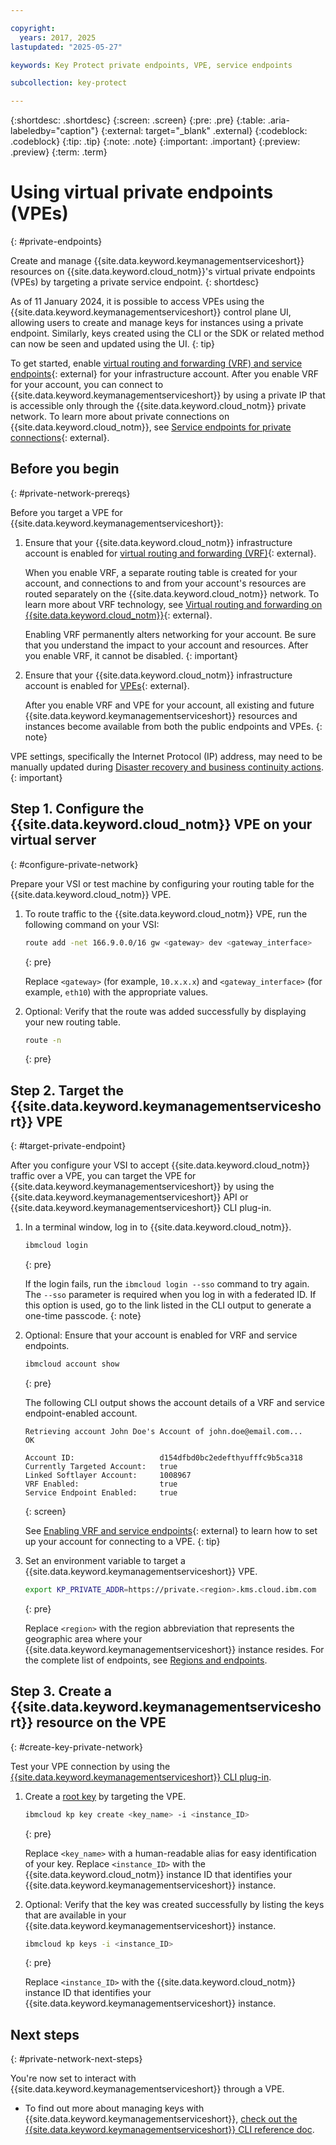 ```yaml
---

copyright:
  years: 2017, 2025
lastupdated: "2025-05-27"

keywords: Key Protect private endpoints, VPE, service endpoints

subcollection: key-protect

---
```


{:shortdesc: .shortdesc}
{:screen: .screen}
{:pre: .pre}
{:table: .aria-labeledby="caption"}
{:external: target="_blank" .external}
{:codeblock: .codeblock}
{:tip: .tip}
{:note: .note}
{:important: .important}
{:preview: .preview}
{:term: .term}

# Using virtual private endpoints (VPEs)
{: #private-endpoints}

Create and manage {{site.data.keyword.keymanagementserviceshort}} resources on {{site.data.keyword.cloud_notm}}'s virtual private endpoints (VPEs) by targeting a private service endpoint.
{: shortdesc}

As of 11 January 2024, it is possible to access VPEs using the {{site.data.keyword.keymanagementserviceshort}} control plane UI, allowing users to create and manage keys for instances using a private endpoint. Similarly, keys created using the CLI or the SDK or related method can now be seen and updated using the UI.
{: tip}

To get started, enable
[virtual routing and forwarding (VRF) and service endpoints](/docs/account?topic=account-vrf-service-endpoint){: external}
for your infrastructure account. After you enable VRF for your account, you can
connect to {{site.data.keyword.keymanagementserviceshort}} by using a private IP
that is accessible only through the {{site.data.keyword.cloud_notm}} private
network. To learn more about private connections on
{{site.data.keyword.cloud_notm}}, see
[Service endpoints for private connections](/docs/account?topic=account-service-endpoints-overview){: external}.

## Before you begin
{: #private-network-prereqs}

Before you target a VPE for
{{site.data.keyword.keymanagementserviceshort}}:

1. Ensure that your {{site.data.keyword.cloud_notm}} infrastructure account is
    enabled for
    [virtual routing and forwarding (VRF)](/docs/account?topic=account-vrf-service-endpoint&interface=ui#vrf&interface=ui){: external}.

    When you enable VRF, a separate routing table is created for your account,
    and connections to and from your account's resources are routed separately
    on the {{site.data.keyword.cloud_notm}} network. To learn more about VRF
    technology, see
    [Virtual routing and forwarding on {{site.data.keyword.cloud_notm}}](/docs/dl?topic=dl-overview-of-virtual-routing-and-forwarding-vrf-on-ibm-cloud){: external}.

    Enabling VRF permanently alters networking for your account. Be sure that
    you understand the impact to your account and resources. After you enable
    VRF, it cannot be disabled.
    {: important}

2. Ensure that your {{site.data.keyword.cloud_notm}} infrastructure account is
    enabled for
    [VPEs](/docs/account?topic=account-vrf-service-endpoint#service-endpoint){: external}.

    After you enable VRF and VPE for your account, all existing
    and future {{site.data.keyword.keymanagementserviceshort}} resources and
    instances become available from both the public endpoints and VPEs.
    {: note}

VPE settings, specifically the Internet Protocol (IP) address, may need to be manually updated during [Disaster recovery and business continuity actions](/docs/key-protect?topic=key-protect-shared-responsibilities#disaster-recovery). 
{: important}

## Step 1. Configure the {{site.data.keyword.cloud_notm}} VPE on your virtual server
{: #configure-private-network}

Prepare your VSI or test machine by configuring your routing table for the
{{site.data.keyword.cloud_notm}} VPE.

1. To route traffic to the {{site.data.keyword.cloud_notm}} VPE,
    run the following command on your VSI:

    ```sh
    route add -net 166.9.0.0/16 gw <gateway> dev <gateway_interface>
    ```
    {: pre}

    Replace `<gateway>` (for example, `10.x.x.x`) and `<gateway_interface>`
    (for example, `eth10`) with the appropriate values.

2. Optional: Verify that the route was added successfully by displaying your new
    routing table.

    ```sh
    route -n
    ```
    {: pre}

## Step 2. Target the {{site.data.keyword.keymanagementserviceshort}} VPE
{: #target-private-endpoint}

After you configure your VSI to accept {{site.data.keyword.cloud_notm}} traffic over a VPE, you can target the VPE for
{{site.data.keyword.keymanagementserviceshort}} by using the
{{site.data.keyword.keymanagementserviceshort}} API or
{{site.data.keyword.keymanagementserviceshort}} CLI plug-in.

1. In a terminal window, log in to {{site.data.keyword.cloud_notm}}.

    ```sh
    ibmcloud login
    ```
    {: pre}

    If the login fails, run the `ibmcloud login --sso` command to try again. The
    `--sso` parameter is required when you log in with a federated ID. If this
    option is used, go to the link listed in the CLI output to generate a
    one-time passcode.
    {: note}

2. Optional: Ensure that your account is enabled for VRF and service endpoints.

    ```sh
    ibmcloud account show
    ```
    {: pre}

    The following CLI output shows the account details of a VRF and service
    endpoint-enabled account.

    ```plaintext
    Retrieving account John Doe's Account of john.doe@email.com...
    OK

    Account ID:                   d154dfbd0bc2edefthyufffc9b5ca318
    Currently Targeted Account:   true
    Linked Softlayer Account:     1008967
    VRF Enabled:                  true
    Service Endpoint Enabled:     true
    ```
    {: screen}

    See
    [Enabling VRF and service endpoints](/docs/account?topic=account-vrf-service-endpoint){: external}
    to learn how to set up your account for connecting to a VPE.
    {: tip}

3. Set an environment variable to target a
    {{site.data.keyword.keymanagementserviceshort}} VPE.

    ```sh
    export KP_PRIVATE_ADDR=https://private.<region>.kms.cloud.ibm.com
    ```
    {: pre}

    Replace `<region>` with the region abbreviation that represents the
    geographic area where your {{site.data.keyword.keymanagementserviceshort}}
    instance resides. For the complete list of endpoints, see
    [Regions and endpoints](/docs/key-protect?topic=key-protect-regions#connectivity-options).

## Step 3. Create a {{site.data.keyword.keymanagementserviceshort}} resource on the VPE
{: #create-key-private-network}

Test your VPE connection by using the
[{{site.data.keyword.keymanagementserviceshort}} CLI plug-in](/docs/key-protect?topic=key-protect-set-up-cli).

1. Create a [root key](/docs/key-protect?topic=key-protect-create-root-keys) by
    targeting the VPE.

    ```sh
    ibmcloud kp key create <key_name> -i <instance_ID>
    ```
    {: pre}

    Replace `<key_name>` with a human-readable alias for easy identification of
    your key. Replace `<instance_ID>` with the {{site.data.keyword.cloud_notm}}
    instance ID that identifies your
    {{site.data.keyword.keymanagementserviceshort}} instance.

2. Optional: Verify that the key was created successfully by listing the keys
    that are available in your {{site.data.keyword.keymanagementserviceshort}}
    instance.

    ```sh
    ibmcloud kp keys -i <instance_ID>
    ```
    {: pre}

    Replace `<instance_ID>` with the {{site.data.keyword.cloud_notm}} instance
    ID that identifies your {{site.data.keyword.keymanagementserviceshort}}
    instance.

## Next steps
{: #private-network-next-steps}

You're now set to interact with {{site.data.keyword.keymanagementserviceshort}}
through a VPE.

- To find out more about managing keys with
    {{site.data.keyword.keymanagementserviceshort}},
    [check out the {{site.data.keyword.keymanagementserviceshort}} CLI reference doc](/docs/key-protect?topic=key-protect-key-protect-cli-reference).
